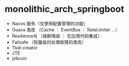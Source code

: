 # monolithic_arch_springboot

- Nacos 服务（仅使用配置管理的功能）
- Guava 类库 （Cache ｜ EventBus ｜ RateLimiter ...）
- Resilience4j （熔断降级 ｜ 在应用代码集成）
- Failsafe （轻量级的处理故障的类库）
- Tsid-creator
- JTE
- jobrunr
